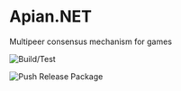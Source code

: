 # Apian.NET

Multipeer consensus mechanism for games

![Build/Test](https://github.com/Apian-Framework/Apian.Net/workflows/Build-Test/badge.svg)

![Push Release Package](https://github.com/Apian-Framework/Apian.NET/workflows/Push%20Release%20Package/badge.svg)


